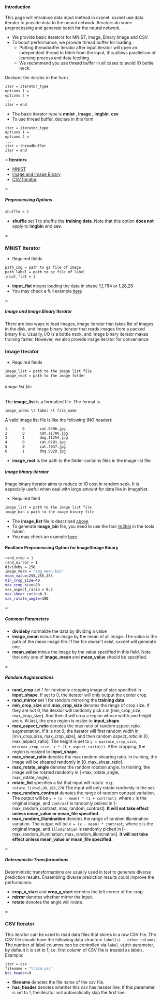#### Introduction
This page will introduce data input method in cxxnet. cxxnet use data iterator to provide data to the neural network.  Iterators do some preprocessing and generate batch for the neural network.

* We provide basic iterators for MNIST, Image, Binary Image and CSV.
* To boost performance, we provide thread buffer for loading.
  - Putting threadbuffer iterator after input iterator will open an independent thread to fetch from the input, this allows parallelism of learning process and data fetching.
  - We recommend you use thread buffer in all cases to avoid IO bottle neck.

Declarer the iterator in the form
```bash
iter = iterator_type
options 1 =
options 2 =
...
iter = end
```
* The basic iterator type is **mnist** , **image** , **imgbin**, **csv**
* To use thread buffer, declare in this form
```bash
iter = iterator_type
options 1 =
options 2 =
...
iter = threadbuffer
iter = end
```
=
**Iterators**
* [MNIST](#mnist-iterator)
* [Image and Image Binary](#image-and-image-binary-iterator)
* [CSV Iterator](#csv-iterator)


=
##### Preprocessing Options
```bash
shuffle = 1
```
* **shuffle** set 1 to shuffle the **training data**. Note that this option **does not** apply to  **imgbin** and **csv**.

=
### MNIST Iterator
* Required fields
```bash
path_img = path to gz file of image
path_label = path to gz file of label
input_flat = 1
```
* **input_flat** means loading the data in shape 1,1,784 or 1,28,28
* You may check a full example [here](https://github.com/antinucleon/cxxnet/blob/master/example/MNIST/MNIST.conf)

=
##### Image and Image Binary Iterator
There are two ways to load images, image iterator that takes list of images in the disk, and image binary iterator that reads images from a packed binary file. Usually, I/O is a bottle neck, and image binary iterator makes training faster. However, we also provide image iterator for convenience


### Image Iterator
* Required fields
```bash
image_list = path to the image list file
image_root = path to the image folder
```
###### Image list file
The **image_list** is a formatted file. The format is
```c++
image_index \t label \t file_name
```

A valid image list file is like the following (NO header):
```bash
1       0       cat.5396.jpg
2       0       cat.11780.jpg
3       1       dog.11254.jpg
4       0       cat.6791.jpg
5       0       cat.7937.jpg
6       1       dog.9329.jpg
```


* **image_root** is the path to the folder contains files in the image list file.

##### Image binary iterator
Image binary iterator aims to reduce to IO cost in random seek. It is especially useful when deal with large amount for data like in ImageNet.
* Required field
```bash
image_list = path to the image list file
image_bin = path to the image binary file
```
* The **image_list** file is described [above](#image-list-file)
* To generate **image_bin** file, you need to use the tool [im2bin](https://github.com/antinucleon/cxxnet/blob/master/tools/im2bin.cpp) in the tools folder.
* You may check an example [here](https://github.com/antinucleon/cxxnet/blob/master/example/ImageNet/ImageNet.conf)

#### Realtime Preprocessing Option for Image/Image Binary
```bash
rand_crop = 1
rand_mirror = 1
divideby = 256
image_mean = "img_mean.bin"
mean_value=255,255,255
min_crop_size=40
max_crop_size=80
max_aspect_ratio = 0.5
max_shear_ratio=0.3
max_rotate_angle=180
```

=
##### Common Parameters
* **divideby** normalize the data by dividing a value
* **image_mean** minus the image by the mean of all image. The value is the path of the mean image file. If the file doesn't exist, cxxnet will generate one.
* **mean_value** minus the image by the value specified in this field. Note that only one of **image_mean** and **mean_value** should be specified.

=
##### Random Augmenations
* **rand_crop** set 1 for randomly cropping image of size specified in **input_shape**. If set to 0, the iterator will only output the center crop.
* **rand_mirror** set 1 for random mirroring the **training data**
* **min_crop_size** and **max_crop_size** denotes the range of crop size. If they are not 0, the iterator will randomly pick _x_ in [min_crop_size, max_crop_size]. And then it will crop a region whose width and height are _x_. At last, the crop region is resize to **input_shape**.
* **max_aspect_ratio** denotes the max ratio of random aspect ratio augmentation. If it is not 0, the iterator will first random width in [min_crop_size, max_crop_size], and then random _aspect_ratio_ in [0, max_aspect_ratio]. The height is set to `y = max(min_crop_size, min(max_crop_size, x * (1 + aspect_ratio)))`. After cropping, the region is resized to **input_shape**.
* **max_shear_ratio** denotes the max random shearing ratio. In training, the image will be sheared randomly in [0, max_shear_ratio].
* **max_rotate_angle** denotes the random rotation angle. In training, the image will be rotated randomly in [-max_rotate_angle, max_rotate_angle].
* **rotate_list** specifies a list that input will rotate. e.g. `rotate_list=0,90,180,270` The input will only rotate randomly in the set.
* **max_random_contrast** denotes the range of random contrast variation. The output will be `y = (x - mean) * (1 + contrast)`, where `x` is the original image, and `contrast` is randomly picked in [-max_random_contrast, max_random_contrast]. **It will not take effect unless mean_value or mean_file specified.**
* **max_random_illumination** denotes the range of random illumination variation. The output will be `y = (x - mean) * contrast`, where `x` is the original image, and `illumination` is randomly picked in [-max_random_illumination, max_random_illumination]. **It will not take effect unless mean_value or mean_file specified.**

=
##### Deterministic Transformations
Deterministic transformations are usually used in test to generate diverse prediction results. Ensembling diverse prediction results could improve the performance.
* **crop_x_start** and **crop_y_start**  denotes the left corner of the crop.
* **mirror** denotes whether mirror the input.
* **rotate** denotes the angle will rotate.

=
### CSV Iterator
This iterator can be used to read data files that stores in a raw CSV file. The CSV file should have the following data structure ```label(s) , other_columns```. The number of label columns can be controlled via ```label_width``` parameter, by default it is set to 1, i.e. first column of CSV file is treated as labels. Example:
```bash
iter = csv
filename = "train.csv"
has_header=0
```
* **filename** denotes the file name of the csv file.
* **has_header** denotes whether this csv has header line, if this parameter is set to 1, the iterator will automatically skip the first line.
